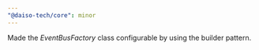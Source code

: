 ```yaml
---
"@daiso-tech/core": minor
---
```


Made the <i>EventBusFactory</i> class configurable by using the builder pattern.
